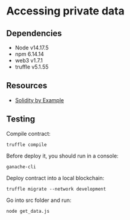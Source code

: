 # Accessing private data

## Dependencies

* Node v14.17.5
* npm 6.14.14
* web3 v1.7.1 
* truffle v5.1.55

## Resources

* [Solidity by Example](https://solidity-by-example.org/hacks/accessing-private-data/)


## Testing
Compile contract:
```
truffle compile
```
Before deploy it, you should run in a console:
```
ganache-cli
```
Deploy contract into a local blockchain:
```
truffle migrate --network development
```
Go into src folder and run:
```
node get_data.js
```
